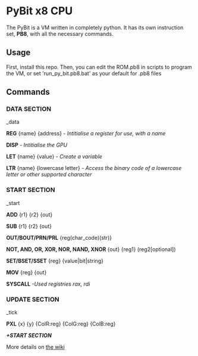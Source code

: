 # PyBit x8 CPU

The PyBit is a VM written in completely python. It has its own instruction set, **PB8**, with all the necessary commands.

## Usage

First, install this repo. Then, you can edit the ROM.pb8 in scripts to program the VM, or set 'run_py_bit.pb8.bat' as your default for .pb8 files

## Commands

### DATA SECTION
_data

**REG** {name} {address} *- Intitialise a register for use, with a name*

**DISP** *- Intitialise the GPU*

**LET** {name} {value} *- Create a variable*

**LTR** {name} {lowercase letter} *- Access the binary code of a lowercase letter or other supported character*
### START SECTION
_start

**ADD** {r1} {r2} {out}

**SUB** {r1} {r2} {out}

**OUT/BOUT/PRN/PRL** {reg(char_code)(str)}

**NOT, AND, OR, XOR, NOR, NAND, XNOR** {out} {reg1} (reg2[optional])

**SET/BSET/SSET** {reg} {value|bit|string}

**MOV** {reg} {out}

**SYSCALL** *-Used registries rax, rdi*

### UPDATE SECTION
_tick

**PXL** {x} {y} {ColR:reg} {ColG:reg} {ColB:reg}

***+START SECTION***

More details on [the wiki](https://github.com/neel902/PyBit/wiki)